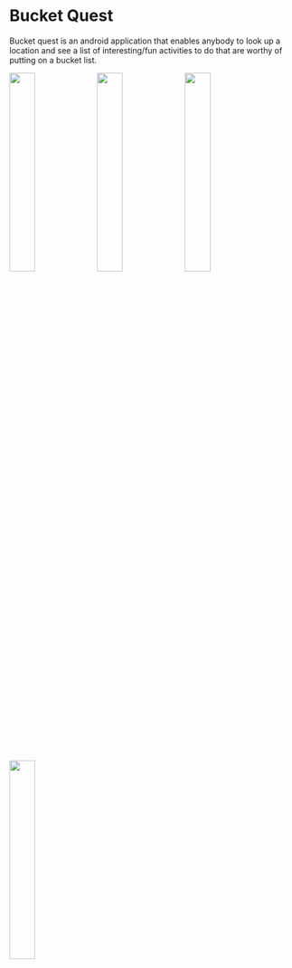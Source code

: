 # Bucket Quest

Bucket quest is an android application that enables anybody to look up a location and see a list of interesting/fun activities to do that are worthy of putting on a bucket list.
<br />
<p float="left">
  <img src="https://raw.githubusercontent.com/latrujil913/bucket-quest/master/photos/list.png" width="30%" height="30%">
  <img src="https://raw.githubusercontent.com/latrujil913/bucket-quest/master/photos/event.png" width="30%" height="30%">
  <img src="https://raw.githubusercontent.com/latrujil913/bucket-quest/master/photos/map.png" width="30%" height="30%">
</p>
<br />  
<p float="left">
  <img src="https://raw.githubusercontent.com/latrujil913/bucket-quest/master/photos/save_event.gif" width="30%" height="30%">
</p>